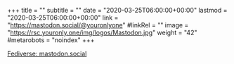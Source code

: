 +++
title = ""
subtitle = ""
date = "2020-03-25T06:00:00+00:00"
lastmod = "2020-03-25T06:00:00+00:00"
link = "https://mastodon.social/@youronlyone"
#linkRel = ""
image = "https://rsc.youronly.one/img/logos/Mastodon.jpg"
weight = "42"
#metarobots = "noindex"
+++

[Fediverse: mastodon.social](https://mastodon.social/@youronlyone "Fediverse: mastodon.social")

